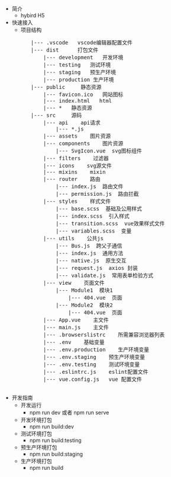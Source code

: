 * 简介
    * hybird H5
* 快速接入
    * 项目结构
    <pre>
        |--- .vscode   vscode编辑器配置文件
        |--- dist      打包文件
            |--- development   开发环境
            |--- testing   测试环境
            |--- staging   预生产环境
            |--- production 生产环境
        |--- public     静态资源   
            |--- favicon.ico   网站图标
            |--- index.html   html
            |--- *   静态资源
        |--- src     源码
            |--- api    api请求
                |--- *.js
            |--- assets    图片资源
            |--- components    图片资源  
                |--- SvgIcon.vue  svg图标组件
            |--- filters    过滤器
            |--- icons    svg源文件
            |--- mixins    mixin
            |--- router    路由
                |--- index.js  路由文件
                |--- permission.js  路由拦截
            |--- styles    样式文件
                |--- base.scss  基础及公用样式
                |--- index.scss  引入样式
                |--- transition.scss  vue效果样式文件
                |--- variables.scss  变量
            |--- utils    公共js
                |--- Bus.js  跨父子通信
                |--- index.js  通用方法
                |--- native.js  原生交互
                |--- request.js  axios 封装
                |--- validate.js  常用表单检验方式
            |--- view    页面文件
                |--- Module1  模块1
                    |--- 404.vue  页面
                |--- Module2  模块2
                    |--- 404.vue  页面
            |--- App.vue    主文件
            |--- main.js    主文件
            |--- .browserslistrc    所需兼容浏览器列表
            |--- .env    基础变量
            |--- .env.production    生产环境变量
            |--- .env.staging    预生产环境变量
            |--- .env.testing    测试环境变量
            |--- .eslintrc.js    eslint配置文件
            |--- vue.config.js   vue 配置文件
    </pre>
 * 开发指南
    * 开发运行
      * npm run dev 或者 npm run serve
    * 开发环境打包
      * npm run build:dev
    * 测试环境打包
      * npm run build:testing
    * 预生产环境打包
      * npm run build:staging
    * 生产环境打包
      * npm run build
           